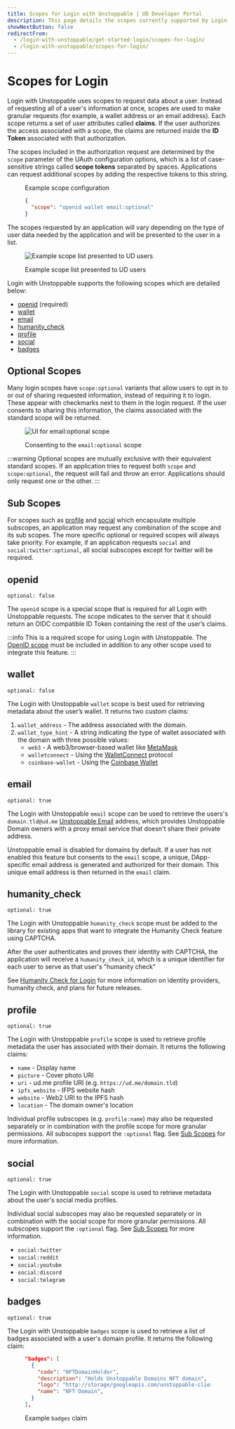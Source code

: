 ```yaml
---
title: Scopes for Login with Unstoppable | UD Developer Portal
description: This page details the scopes currently supported by Login with Unstoppable.
showNextButton: false
redirectFrom:
  - /login-with-unstoppable/get-started-login/scopes-for-login/
  - /login-with-unstoppable/scopes-for-login/
---
```


# Scopes for Login

Login with Unstoppable uses scopes to request data about a user. Instead of requesting all of a user's information at once, scopes are used to make granular requests (for example, a wallet address or an email address). Each scope returns a set of user attributes called **claims**. If the user authorizes the access associated with a scope, the claims are returned inside the **ID Token** associated with that authorization.

The scopes included in the authorization request are determined by the `scope` parameter of the UAuth configuration options, which is a list of case-sensitive strings called **scope tokens** separated by spaces. Applications can request additional scopes by adding the respective tokens to this string.

<figure>
<figcaption>Example scope configuration</figcaption>

```json
{
  "scope": "openid wallet email:optional"
}
```

</figure>

The scopes requested by an application will vary depending on the type of user data needed by the application and will be presented to the user in a list.

<figure>

![Example scope list presented to UD users](/images/login-scopes-example.png "#width=40%;")

<figcaption>Example scope list presented to UD users</figcaption>
</figure>

Login with Unstoppable supports the following scopes which are detailed below:

- [openid](#openid) (required)
- [wallet](#wallet)
- [email](#email)
- [humanity_check](#humanity_check)
- [profile](#profile)
- [social](#social)
- [badges](#badges)

## Optional Scopes

Many login scopes have `scope:optional` variants that allow users to opt in to or out of sharing requested information, instead of requiring it to login. These appear with checkmarks next to them in the login request. If the user consents to sharing this information, the claims associated with the standard scope will be returned.

<figure>

![UI for email:optional scope](/images/login-scopes-email-optional.png "#width=40%;")

<figcaption>Consenting to the <code>email:optional</code> scope</figcaption>
</figure>

:::warning
Optional scopes are mutually exclusive with their equivalent standard scopes. If an application tries to request both `scope` and `scope:optional`, the request will fail and throw an error. Applications should only request one or the other.
:::

## Sub Scopes

For scopes such as [profile](#profile) and [social](#social) which encapsulate multiple subscopes, an application may request any combination of the scope and its sub scopes. The more specific optional or required scopes will always take priority. For example, if an application requests `social` and `social:twitter:optional`, all social subscopes except for twitter will be required.

## openid

`optional: false`

The `openid` scope is a special scope that is required for all Login with Unstoppable requests. The scope indicates to the server that it should return an OIDC compatible ID Token containing the rest of the user’s claims.

:::info
This is a required scope for using Login with Unstoppable. The [OpenID scope](https://auth0.com/docs/configure/apis/scopes/openid-connect-scopes) must be included in addition to any other scope used to integrate this feature.
:::

## wallet

`optional: false`

The Login with Unstoppable `wallet` scope is best used for retrieving metadata about the user’s wallet. It returns two custom claims:

1. `wallet_address` - The address associated with the domain.
2. `wallet_type_hint` - A string indicating the type of wallet associated with the domain with three possible values:
   - `web3` - A web3/browser-based wallet like [MetaMask](https://docs.metamask.io/guide/)
   - `walletconnect` - Using the [WalletConnect](https://walletconnect.org) protocol
   - `coinbase-wallet` - Using the [Coinbase Wallet](https://www.coinbase.com/wallet)

## email

`optional: true`

The Login with Unstoppable `email` scope can be used to retrieve the users's `domain.tld@ud.me` [Unstoppable Email](https://support.unstoppabledomains.com/support/solutions/articles/48001218107-unstoppable-email) address, which provides Unstoppable Domain owners with a proxy email service that doesn't share their private address.

Unstoppable email is disabled for domains by default. If a user has not enabled this feature but consents to the `email` scope, a unique, DApp-specific email address is generated and authorized for their domain. This unique email address is then returned in the `email` claim.

## humanity_check

`optional: true`

The Login with Unstoppable `humanity_check` scope must be added to the library for existing apps that want to integrate the Humanity Check feature using CAPTCHA.

After the user authenticates and proves their identity with CAPTCHA, the application will receive a `humanity_check_id`, which is a unique identifier for each user to serve as that user's "humanity check"

See [Humanity Check for Login](/identity/overview/humanity-check.md) for more information on identity providers, humanity check, and plans for future releases.

## profile

`optional: true`

The Login with Unstoppable `profile` scope is used to retrieve profile metadata the user has associated with their domain. It returns the following claims:

- `name` - Display name
- `picture` - Cover photo URI
- `uri` - ud.me profile URI (e.g. `https://ud.me/domain.tld`)
- `ipfs_website` - IFPS website hash
- `website` - Web2 URI to the IPFS hash
- `location` - The domain owner's location

Individual profile subscopes (e.g. `profile:name`) may also be requested separately or in combination with the profile scope for more granular permissions. All subscopes support the `:optional` flag. See [Sub Scopes](#sub-scopes) for more information.

## social

`optional: true`

The Login with Unstoppable `social` scope is used to retrieve metadata about the user's social media profiles.

Individual social subscopes may also be requested separately or in combination with the social scope for more granular permissions. All subscopes support the `:optional` flag. See [Sub Scopes](#sub-scopes) for more information.

- `social:twitter`
- `social:reddit`
- `social:youtube`
- `social:discord`
- `social:telegram`

## badges

`optional: true`

The Login with Unstoppable `badges` scope is used to retrieve a list of badges associated with a user's domain profile. It returns the following claim:

<figure>

```json
"badges": [
  {
    "code": "NFTDomainHolder",
    "description": "Holds Unstoppable Domains NFT domain",
    "logo": "http://storage/googleapis.com/unstoppable-client-assets/images/badges/ud-logo.svg",
    "name": "NFT Domain",
  }
],
```

<figcaption>Example <code>badges</code> claim</figcaption>
</figure>
